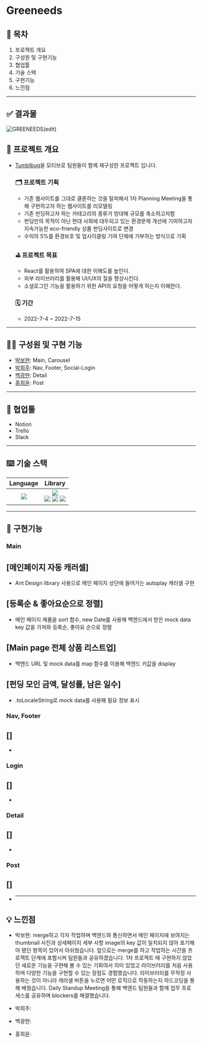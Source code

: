 # Greeneeds

## 📌 목차

1. 프로젝트 개요
2. 구성원 및 구현기능
3. 협업툴
4. 기술 스택
5. 구현기능
6. 느낀점

---

## ✅ 결과물

![GREENEEDS(edit)](https://user-images.githubusercontent.com/97019802/179168222-4c1bd84c-592c-4d52-9fed-86ac5a9f41ca.gif)

## 🚀 프로젝트 개요

- [Tumblbug](https://tumblbug.com/)을 모티브로 팀원들이 함께 재구성한 프로젝트 입니다.

  ### 🗂 프로젝트 기획

  - 기존 웹사이트를 그대로 클론하는 것을 탈피해서 1차 Planning Meeting을 통해 구현하고자 하는 웹사이트를 리모델링
  - 기존 펀딩하고자 하는 카테고리의 종류가 방대해 규모를 축소하고자함
  - 펀딩만의 목적이 아닌 현대 사회에 대두되고 있는 환경문제 개선에 기여하고자 지속가능한 eco-friendly 상품 펀딩사이트로 변경
  - 수익의 5%를 환경보호 및 업사이클링 기여 단체에 기부하는 방식으로 기획

  ### ⛳️ 프로젝트 목표

  - React를 활용하여 SPA에 대한 이해도를 높인다.
  - 외부 라이브러리를 활용해 UI/UX의 질을 향상시킨다.
  - 소셜로그인 기능을 활용하기 위한 API의 요청을 어떻게 하는지 이해한다.

  ### 🗓 기간

  - 2022-7-4 ~ 2022-7-15

---

## 👩‍💻 구성원 및 구현 기능

- [박보현](https://github.com/v-park): Main, Carousel
- [박희주](https://github.com/hjpark625): Nav, Footer, Social-Login
- [백광현](https://github.com/ghbaekdev): Detail
- [홍희윤](https://github.com/namu2267): Post

---

## 🤝 협업툴

- Notion
- Trello
- Slack

---

## ⌨️ 기술 스택

|                                                   Language                                                    |                                                                                                                                                                                                                               Library                                                                                                                                                                                                                                |
| :-----------------------------------------------------------------------------------------------------------: | :------------------------------------------------------------------------------------------------------------------------------------------------------------------------------------------------------------------------------------------------------------------------------------------------------------------------------------------------------------------------------------------------------------------------------------------------------------------: |
| <img src="https://img.shields.io/badge/Javascript-F7DF1E?style=for-the-badge&logo=Javscript&logoColor=white"> | <img src="https://img.shields.io/badge/React-61DAFB?style=for-the-badge&logo=React&logoColor=white"> <br /> <img src="https://img.shields.io/badge/reactrouter-CA4245?style=for-the-badge&logo=reactrouter&logoColor=white"> <img src="https://img.shields.io/badge/styledcomponents-DB7093?style=for-the-badge&logo=styledcomponents&logoColor=white"> <img src="https://img.shields.io/badge/antdesign-0170FE?style=for-the-badge&logo=antdesign&logoColor=white"> |

---

## 🔧 구현기능

### Main

## [메인페이지 자동 캐러셀]

- Ant Design library 사용으로 메인 페이지 상단에 들어가는 autoplay 캐러셀 구현

## [등록순 & 좋아요순으로 정렬]

- 메인 페이지 제품을 sort 함수, new Date를 사용해 백엔드에서 받은 mock data key 값을 가져와 등록순, 좋아요 순으로 정렬

## [Main page 전체 상품 리스트업]

- 백엔드 URL 및 mock data를 map 함수를 이용해 백엔드 키값을 display

## [펀딩 모인 금액, 달성률, 남은 일수]

- .toLocaleString로 mock data를 사용해 필요 정보 표시

### Nav, Footer

## []

-

### Login

## []

-

### Detail

## []

-

### Post

## []

- ***

## 💡 느낀점

- 박보현: merge하고 각자 작업하며 백엔드와 통신하면서 메인 페이지에 보여지는 thumbnail 사진과 상세페이지 세부 사항 image의 key 값이 일치되지 않아 포기해야 됐던 항목이 있어서 아쉬웠습니다. 앞으로는 merge를 하고 작업하는 시간을 프로젝트 단계에 포함시켜 팀원들과 공유하겠습니다. 1차 프로젝트 때 구현하지 않았던 새로운 기능을 구현해 볼 수 있는 기회여서 의미 있었고 라이브러리를 처음 사용하며 다양한 기능을 구현할 수 있는 장점도 경험했습니다. 라이브러리를 무작정 사용하는 것이 아니라 캐러셀 버튼을 누르면 어떤 로직으로 작동하는지 하드코딩을 통해 배웠습니다. Daily Standup Meeting을 통해 백엔드 팀원들과 함께 업무 프로세스를 공유하며 blockers를 해결했습니다.

- 박희주:

- 백광현:

- 홍희윤:

